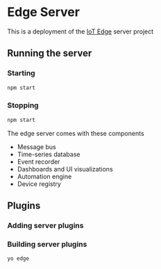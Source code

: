 # Edge Server

This is a deployment of the [IoT Edge](https://github.com/microclimates/iot-edge) server project

## Running the server

### Starting

```bash
npm start
```

### Stopping

```bash
npm start
```

The edge server comes with these components

* Message bus
* Time-series database
* Event recorder
* Dashboards and UI visualizations
* Automation engine
* Device registry

## Plugins

### Adding server plugins

### Building server plugins

```bash
yo edge
```